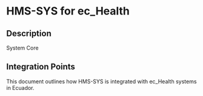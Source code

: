 # HMS-SYS for ec_Health

## Description

System Core

## Integration Points

This document outlines how HMS-SYS is integrated with ec_Health systems in Ecuador.
